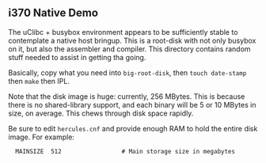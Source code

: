 i370 Native Demo
----------------
The uClibc + busybox environment appears to be sufficiently stable to
contemplate a native host bringup. This is a root-disk with not only
busybox on it, but also the assembler and compiler. This directory
contains random stuff needed to assist in getting tha going.

Basically, copy what you need into `big-root-disk`, then `touch
date-stamp` then `make` then IPL.

Note that the disk image is huge: currently, 256 MBytes. This is
because there is no shared-library support, and each binary will
be 5 or 10 MBytes in size, on average. This chews through disk
space rapidly.

Be sure to edit `hercules.cnf` and provide enough RAM to hold the
entire disk image. For example:
```
  MAINSIZE  512                 # Main storage size in megabytes
```
